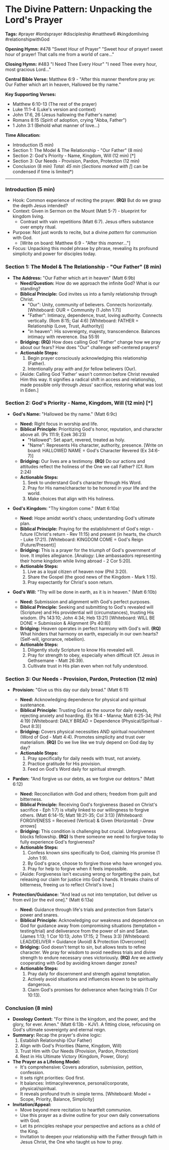 # The Divine Pattern: Unpacking the Lord's Prayer

**Tags:** #prayer #lordsprayer #discipleship #matthew6 #kingdomliving
#relationshipwithGod

**Opening Hymn:** #478 "Sweet Hour of Prayer" "Sweet hour of prayer! sweet hour
of prayer! That calls me from a world of care..."

**Closing Hymn:** #483 "I Need Thee Every Hour" "I need Thee every hour, most
gracious Lord..."

**Central Bible Verse:** Matthew 6:9 - "After this manner therefore pray ye: Our
Father which art in heaven, Hallowed be thy name."

**Key Supporting Verses:**

- Matthew 6:10-13 (The rest of the prayer)
- Luke 11:1-4 (Luke's version and context)
- John 17:6, 26 (Jesus hallowing the Father's name)
- Romans 8:15 (Spirit of adoption, crying "Abba, Father")
- 1 John 3:1 (Behold what manner of love...)

**Time Allocation:**

- Introduction (5 min)
- Section 1: The Model & The Relationship - "Our Father" (8 min)
- Section 2: God's Priority - Name, Kingdom, Will (12 min) [*]
- Section 3: Our Needs - Provision, Pardon, Protection (12 min)
- Conclusion (8 min) _Total: 45 min_ (_Sections marked with [_] can be condensed
  if time is limited\*)

---

### Introduction (5 min)

- Hook: Common experience of reciting the prayer. **(RQ)** But do we grasp the
  depth Jesus intended?
- Context: Given in Sermon on the Mount (Matt 5-7) - blueprint for kingdom
  living.
  - Contrast with vain repetitions (Matt 6:7). Jesus offers substance over empty
    ritual.
- Purpose: Not just words to recite, but a divine _pattern_ for communion with
  God.
  - [Write on board: Matthew 6:9 - "After this *manner*..."]
- Focus: Unpacking this model phrase by phrase, revealing its profound
  simplicity and power for disciples today.

### Section 1: The Model & The Relationship - "Our Father" (8 min)

- **The Address:** "Our Father which art in heaven" (Matt 6:9b)
  - **Need/Question:** How do we approach the infinite God? What is our
    standing?
  - **Biblical Principle:** God invites us into a family relationship through
    Christ.
    - "Our": Unity, community of believers. Connects horizontally. [Whiteboard:
      OUR = Community (1 John 1:7)]
    - "Father": Intimacy, dependence, trust, loving authority. Connects
      vertically. (Rom 8:15; Gal 4:6) [Whiteboard: FATHER = Relationship (Love,
      Trust, Authority)]
    - "in heaven": His sovereignty, majesty, transcendence. Balances intimacy
      with reverence. (Isa 55:9)
  - **Bridging:** **(RQ)** How does calling God "Father" change how we pray
    about our fears? How does "Our" challenge self-centered prayers?
  - **Actionable Steps:**
    1.  Begin prayer consciously acknowledging this relationship (Father).
    2.  Intentionally pray _with_ and _for_ fellow believers (Our).
  - [Aside: Calling God 'Father' wasn't common before Christ revealed Him this
    way. It signifies a radical shift in access and relationship, made possible
    only through Jesus' sacrifice, restoring what was lost in Eden.]

### Section 2: God's Priority - Name, Kingdom, Will (12 min) [*]

- **God's Name:** "Hallowed be thy name." (Matt 6:9c)

  - **Need:** Right focus in worship and life.
  - **Biblical Principle:** Prioritizing God's honor, reputation, and character
    above all. (Ps 111:9; Ezek 36:23)
    - "Hallowed": Set apart, revered, treated as holy.
    - "Name": Represents His character, authority, presence. [Write on board:
      HALLOWED NAME = God's Character Revered (Ex 34:6-7)]
  - **Bridging:** Our lives are a testimony. **(RQ)** Do our actions and
    attitudes reflect the holiness of the One we call Father? (Cf. Rom 2:24)
  - **Actionable Steps:**
    1.  Seek to understand God's character through His Word.
    2.  Pray for His name/character to be honored in your life and the world.
    3.  Make choices that align with His holiness.

- **God's Kingdom:** "Thy kingdom come." (Matt 6:10a)

  - **Need:** Hope amidst world's chaos; understanding God's ultimate plan.
  - **Biblical Principle:** Praying for the establishment of God's reign -
    future (Christ's return - Rev 11:15) and present (in hearts, the church -
    Luke 17:21). [Whiteboard: KINGDOM COME = God's Reign (Future/Present)]
  - **Bridging:** This is a prayer for the triumph of God's government of love.
    It implies allegiance. [Analogy: Like ambassadors representing their home
    kingdom while living abroad - 2 Cor 5:20].
  - **Actionable Steps:**
    1.  Live as a loyal citizen of heaven now (Phil 3:20).
    2.  Share the Gospel (the good news of the Kingdom - Mark 1:15).
    3.  Pray expectantly for Christ's soon return.

- **God's Will:** "Thy will be done in earth, as it is in heaven." (Matt 6:10b)
  - **Need:** Submission and alignment with God's perfect purposes.
  - **Biblical Principle:** Seeking and submitting to God's revealed will
    (Scripture) and His providential will (circumstances), trusting His wisdom.
    (Ps 143:10; John 4:34; Heb 13:21) [Whiteboard: WILL BE DONE = Submission &
    Alignment (Ps 40:8)]
  - **Bridging:** Heaven operates in perfect harmony with God's will. **(RQ)**
    What hinders that harmony on earth, especially in our own hearts?
    (Self-will, ignorance, rebellion).
  - **Actionable Steps:**
    1.  Diligently study Scripture to know His revealed will.
    2.  Pray for strength to obey, especially when difficult (Cf. Jesus in
        Gethsemane - Matt 26:39).
    3.  Cultivate trust in His plan even when not fully understood.

### Section 3: Our Needs - Provision, Pardon, Protection (12 min)

- **Provision:** "Give us this day our daily bread." (Matt 6:11)

  - **Need:** Acknowledging dependence for physical and spiritual sustenance.
  - **Biblical Principle:** Trusting God as the source for daily needs,
    rejecting anxiety and hoarding. (Ex 16:4 - Manna; Matt 6:25-34; Phil 4:19)
    [Whiteboard: DAILY BREAD = Dependence (Physical/Spiritual - Deut 8:3)]
  - **Bridging:** Covers physical necessities AND spiritual nourishment (Word of
    God - Matt 4:4). Promotes simplicity and trust over materialism. **(RQ)** Do
    we live like we truly depend on God day by day?
  - **Actionable Steps:**
    1.  Pray specifically for daily needs with trust, not anxiety.
    2.  Practice gratitude for His provision.
    3.  Feed on God's Word daily for spiritual strength.

- **Pardon:** "And forgive us our debts, as we forgive our debtors." (Matt 6:12)

  - **Need:** Reconciliation with God and others; freedom from guilt and
    bitterness.
  - **Biblical Principle:** Receiving God's forgiveness (based on Christ's
    sacrifice - Eph 1:7) is vitally linked to our willingness to forgive others.
    (Matt 6:14-15; Matt 18:21-35; Col 3:13) [Whiteboard: FORGIVENESS = Received
    (Vertical) & Given (Horizontal) - *Draw arrows*]
  - **Bridging:** This condition is challenging but crucial. Unforgiveness
    blocks fellowship. **(RQ)** Is there someone we need to forgive today to
    fully experience God's forgiveness?
  - **Actionable Steps:**
    1.  Confess known sins specifically to God, claiming His promise (1 John
        1:9).
    2.  By God's grace, choose to forgive those who have wronged you.
    3.  Pray for help to forgive when it feels impossible.
  - [Aside: Forgiveness isn't excusing wrong or forgetting the pain, but
    releasing our claim for justice into God's hands. It breaks chains of
    bitterness, freeing *us* to reflect Christ's love.]

- **Protection/Guidance:** "And lead us not into temptation, but deliver us from
  evil [or the evil one]." (Matt 6:13a)
  - **Need:** Guidance through life's trials and protection from Satan's power
    and snares.
  - **Biblical Principle:** Acknowledging our weakness and dependence on God for
    guidance away from compromising situations (temptation = testing/trial) and
    deliverance from the power of sin and Satan. (James 1:13; 1 Cor 10:13; John
    17:15; 2 Thess 3:3) [Whiteboard: LEAD/DELIVER = Guidance (Avoid) &
    Protection (Overcome)]
  - **Bridging:** God doesn't tempt to sin, but allows tests to refine
    character. We pray for wisdom to avoid needless trials and divine strength
    to endure necessary ones victoriously. **(RQ)** Are we actively cooperating
    with God by avoiding known danger zones?
  - **Actionable Steps:**
    1.  Pray daily for discernment and strength against temptation.
    2.  Actively avoid situations and influences known to be spiritually
        dangerous.
    3.  Claim God's promises for deliverance when facing trials (1 Cor 10:13).

### Conclusion (8 min)

- **Doxology Context:** "For thine is the kingdom, and the power, and the glory,
  for ever. Amen." (Matt 6:13b - KJV). A fitting close, refocusing on God's
  ultimate sovereignty and eternal reign.
- **Summary:** Recap the prayer's divine logic:
  1.  Establish Relationship (Our Father)
  2.  Align with God's Priorities (Name, Kingdom, Will)
  3.  Trust Him with Our Needs (Provision, Pardon, Protection)
  4.  Rest in His Ultimate Victory (Kingdom, Power, Glory)
- **The Prayer as a Lifelong Model:**
  - It's comprehensive: Covers adoration, submission, petition, confession.
  - It sets right priorities: God first.
  - It balances: Intimacy/reverence, personal/corporate, physical/spiritual.
  - It reveals profound truth in simple terms. [Whiteboard: Model = Scope,
    Priority, Balance, Simplicity]
- **Invitation/Appeal:**
  - Move beyond mere recitation to heartfelt communion.
  - Use this prayer as a divine outline for your own daily conversations with
    God.
  - Let its principles reshape your perspective and actions as a child of the
    King.
  - Invitation to deepen your relationship with the Father through faith in
    Jesus Christ, the One who taught us how to pray.

